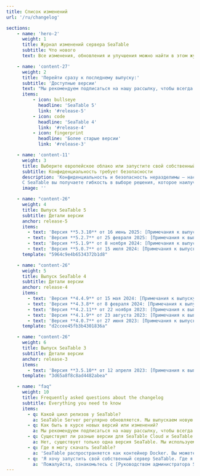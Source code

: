 ```yaml
---
title: Список изменений
url: '/ru/changelog'

sections:
    - name: 'hero-2'
      weight: 1
      title: Журнал изменений сервера SeaTable
      subtitle: Что нового
      text: Все изменения, обновления и улучшения можно найти в этом журнале изменений. Более подробная информация об основных изменениях содержится в примечаниях к выпуску.

    - name: 'content-27'
      weight: 2
      title: 'Перейти сразу к последнему выпуску:'
      subtitle: 'Доступные версии'
      text: "Мы рекомендуем подписаться на нашу рассылку, чтобы всегда получать информацию о самой новой и безопасной версии сервера SeaTable."
      items:
          - icon: bullseye
            headline: 'SeaTable 5'
            link: '#release-5'
          - icon: code
            headline: 'SeaTable 4'
            link: '#release-4'
          - icon: fingerprint
            headline: 'Более старые версии'
            link: '#release-3'

    - name: 'content-11'
      weight: 3
      title: Выберите европейское облако или запустите свой собственный сервер
      subtitle: Конфиденциальность требует безопасности
      description: 'Конфиденциальность и безопасность неразделимы — настоящая конфиденциальность невозможна без надёжных мер безопасности. Защита ваших данных от несанкционированного доступа, утечек и злоупотреблений необходима для поддержания доверия и конфиденциальности. Следить за последними стандартами и лучшими практиками безопасности крайне важно, чтобы ваша личная и бизнес-информация оставалась приватной и защищённой.<br><br>
      С SeaTable вы получаете гибкость в выборе решения, которое наилучшим образом соответствует вашим требованиям по конфиденциальности и соответствию. Вы можете выбрать наш SaaS-сервис, размещённый в Европе, который полностью соответствует GDPR и защищён строгими европейскими законами о защите данных и безопасными дата-центрами. Либо вы можете развернуть собственный сервер SeaTable, получив полный контроль над своими данными и инфраструктурой безопасности. Оба варианта созданы для того, чтобы дать вам прозрачность, соответствие требованиям и уверенность.'
      image: ''

    - name: "content-26"
      weight: 4
      title: Выпуск SeaTable 5
      subtitle: Детали версии
      anchor: release-5
      items:
        - text: 'Версия **5.3.10** от 16 июнь 2025: [Примечания к выпуску 5.3]({{< relref "posts/seatable-releases/seatable-release-5-3" >}})'
        - text: 'Версия **5.2.7** от 25 февраля 2025: [Примечания к выпуску 5.2]({{< relref "posts/seatable-releases/seatable-release-5-2" >}})'
        - text: 'Версия **5.1.9** от 8 ноября 2024: [Примечания к выпуску 5.1]({{< relref "posts/seatable-releases/seatable-release-5-1" >}})'
        - text: 'Версия **5.0.7** от 15 июля 2024: [Примечания к выпуску 5.0]({{< relref "posts/seatable-releases/seatable-release-5-0" >}})'
      template: "5964c9e4b6534372b1d8"

    - name: "content-26"
      weight: 5
      title: Выпуск SeaTable 4
      subtitle: Детали версии
      anchor: release-4
      items:
        - text: 'Версия **4.4.9** от 15 мая 2024: [Примечания к выпуску 4.4]({{< relref "posts/seatable-releases/seatable-release-4-4" >}})'
        - text: 'Версия **4.3.8** от 8 февраля 2024: [Примечания к выпуску 4.3]({{< relref "posts/seatable-releases/seatable-release-4-3" >}})'
        - text: 'Версия **4.2.11** от 22 ноября 2023: [Примечания к выпуску 4.2]({{< relref "posts/seatable-releases/seatable-release-4-2" >}})'
        - text: 'Версия **4.1.9** от 23 августа 2023: [Примечания к выпуску 4.1]({{< relref "posts/seatable-releases/seatable-release-4-1" >}})'
        - text: 'Версия **4.0.7** от 27 июня 2023: [Примечания к выпуску 4.0]({{< relref "posts/seatable-releases/seatable-release-4-0" >}})'
      template: "d2ccee45fb3b4301836a"

    - name: "content-26"
      weight: 6
      title: Выпуск SeaTable 3
      subtitle: Детали версии
      anchor: release-3
      items:
        - text: 'Версия **3.5.10** от 12 апреля 2023: [Примечания к выпуску 3.5]({{< relref "posts/seatable-releases/seatable-release-3-5" >}})'
      template: "3d65a8f8c8ad4482abea"

    - name: "faq"
      weight: 10
      title: Frequently asked questions about the changelog
      subtitle: Everything you need to know
      items:
        - q: Какой цикл релизов у SeaTable?
          a: SeaTable Server регулярно обновляется. Мы выпускаем новую основную версию (X.0) каждое лето и новую минорную версию (5.X) каждые два-три месяца.
        - q: Как быть в курсе новых версий или изменений?
          a: Мы рекомендуем подписаться на нашу рассылку, чтобы всегда получать информацию о самой новой и безопасной версии сервера SeaTable, подходящей для ваших нужд.
        - q: Существуют ли разные версии для SeaTable Cloud и SeaTable Server?
          a: Нет, существует только одна версия SeaTable. Мы используем один и тот же Docker-образ для SeaTable Cloud, который вы можете скачать и запустить на своём сервере.
        - q: Где я могу скачать SeaTable?
          a: 'SeaTable распространяется как контейнер Docker. Вы можете получить последнюю версию на [Docker Hub](https://hub.docker.com/r/seatable/seatable-enterprise)'
        - q: 'Я хочу запустить свой собственный сервер SeaTable. Где я могу узнать больше?'
          a: 'Пожалуйста, ознакомьтесь с [Руководством администратора SeaTable](https://admin.seatable.io) для получения инструкций по установке собственного сервера. Вы можете купить лицензию прямо на нашей [странице с ценами]({{< relref "pages/prices" >}}).'
---
```

